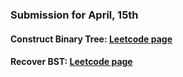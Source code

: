 ### Submission for April, 15th

#### Construct Binary Tree: [Leetcode page](https://leetcode.com/problems/construct-binary-tree-from-inorder-and-postorder-traversal/description/)
#### Recover BST: [Leetcode page](https://leetcode.com/problems/recover-binary-search-tree/description/)
